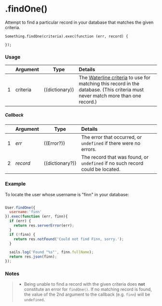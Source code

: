 # .findOne()

Attempt to find a particular record in your database that matches the given criteria.

```
Something.findOne(criteria).exec(function (err, record) {

});
```

### Usage

|   |     Argument        | Type                                         | Details                            |
|---|:--------------------|----------------------------------------------|:-----------------------------------|
| 1 |    criteria         | ((dictionary))                               | The [Waterline criteria](http://sailsjs.com/documentation/concepts/models-and-orm/query-language) to use for matching this record in the database.  (This criteria must never match more than one record.)

##### Callback

|   |     Argument        | Type                | Details |
|---|:--------------------|---------------------|:---------------------------------------------------------------------------------|
| 1 |    _err_            | ((Error?))          | The error that occurred, or `undefined` if there were no errors.
| 2 |    _record_         | ((dictionary?))     | The record that was found, or `undefined` if no such record could be located.




### Example

To locate the user whose username is "finn" in your database:
```javascript

User.findOne({
  username:'finn'
}).exec(function (err, finn){
  if (err) {
    return res.serverError(err);
  }
  if (!finn) {
    return res.notFound('Could not find Finn, sorry.');
  }

  sails.log('Found "%s"', finn.fullName);
  return res.json(finn);
});
```



### Notes
> - Being unable to find a record with the given criteria does **not** constitute an error for `findOne()`.  If no matching record is found, the value of the 2nd argument to the callback (e.g. `finn`) will be `undefined`.



<docmeta name="importance" value="10">
<docmeta name="displayName" value=".findOne()">
<docmeta name="pageType" value="method">


